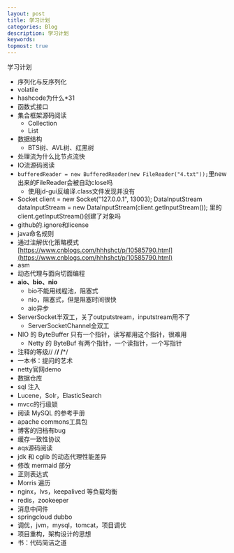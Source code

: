 ```yaml
---
layout: post
title: 学习计划
categories: Blog
description: 学习计划
keywords: 
topmost: true
---
```


学习计划

- 序列化与反序列化
- volatile
- hashcode为什么*31
- 函数式接口
- 集合框架源码阅读
	- Collection
	- List
- 数据结构
	- BTS树、AVL树、红黑树
- 处理流为什么比节点流快
- IO流源码阅读
- `bufferedReader = new BufferedReader(new FileReader("4.txt"));`里new出来的FileReader会被自动close吗
	- 使用jd-gui反编译.class文件发现并没有
- Socket client = new Socket("127.0.0.1", 13003);
  DataInputStream dataInputStream = new DataInputStream(client.getInputStream());
  里的client.getInputStream()创建了对象吗
- github的.ignore和license
- java命名规则
- 通过注解优化策略模式[https://www.cnblogs.com/hhhshct/p/10585790.html](https://www.cnblogs.com/hhhshct/p/10585790.html)
- asm
- 动态代理与面向切面编程
- **aio、bio、nio**
	- bio不能用线程池，阻塞式
	- nio，阻塞式，但是阻塞时间很快
	- aio异步
- ServerSocket半双工，关了outputstream，inputstream用不了
	- ServerSocketChannel全双工
- NIO 的 ByteBuffer 只有一个指针，读写都用这个指针，很难用
	- Netty 的 ByteBuf 有两个指针，一个读指针，一个写指针
- 注释的等级// /**/ /***/
- 一本书：提问的艺术
- netty官网demo
- 数据仓库
- sql 注入
- Lucene，Solr，ElasticSearch
- mvcc的行级锁
- 阅读 MySQL 的参考手册
- apache commons工具包
- 博客的归档有bug
- 缓存一致性协议
- aqs源码阅读
- jdk 和 cglib 的动态代理性能差异
- 修改 mermaid 部分
- 正则表达式
- Morris 遍历
- nginx，lvs，keepalived 等负载均衡
- redis，zookeeper
- 消息中间件
- springcloud dubbo
- 调优，jvm，mysql，tomcat，项目调优
- 项目重构，架构设计的思想
- 书：代码简洁之道










